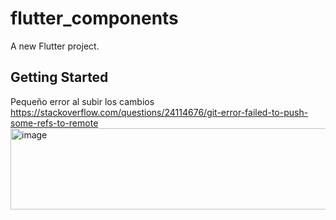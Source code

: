 # flutter_components

A new Flutter project.

## Getting Started
Pequeño error al subir los cambios
https://stackoverflow.com/questions/24114676/git-error-failed-to-push-some-refs-to-remote
<img width="690" height="130" alt="image" src="https://github.com/user-attachments/assets/7934d6b7-ba8c-4663-9afa-e94977ddf590" />

